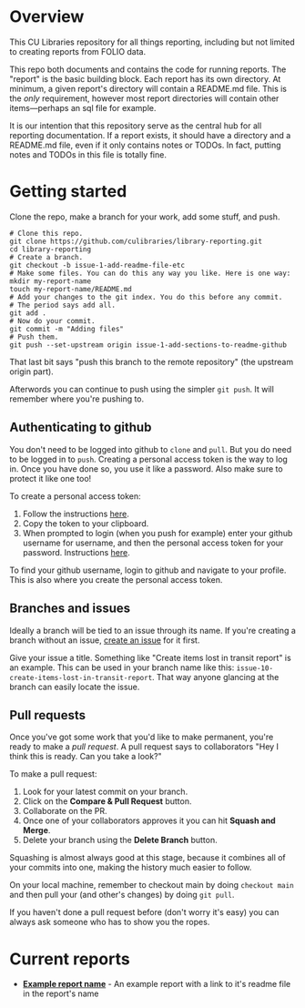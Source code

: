 # Overview
This CU Libraries repository for all things reporting, including but not limited to creating reports from FOLIO data.

This repo both documents and contains the code for running reports. The "report" is the basic building block. Each report has its own directory. At minimum, a given report's directory will contain a README.md file. This is the _only_ requirement, however most report directories will contain other items&mdash;perhaps an sql file for example.

It is our intention that this repository serve as the central hub for all reporting documentation. If a report exists, it should have a directory and a README.md file, even if it only contains notes or TODOs. In fact, putting notes and TODOs in this file is totally fine.

# Getting started
Clone the repo, make a branch for your work, add some stuff, and push.

```shell
# Clone this repo.
git clone https://github.com/culibraries/library-reporting.git
cd library-reporting
# Create a branch.
git checkout -b issue-1-add-readme-file-etc
# Make some files. You can do this any way you like. Here is one way:
mkdir my-report-name
touch my-report-name/README.md
# Add your changes to the git index. You do this before any commit.
# The period says add all.
git add .
# Now do your commit.
git commit -m "Adding files"
# Push them.
git push --set-upstream origin issue-1-add-sections-to-readme-github
```

That last bit says "push this branch to the remote repository" (the upstream origin part).

Afterwords you can continue to push using the simpler `git push`. It will remember where you're pushing to.

## Authenticating to github
You don't need to be logged into github to `clone` and `pull`. But you do need to be logged in to `push`. Creating a personal access token is the way to log in. Once you have done so, you use it like a password. Also make sure to protect it like one too!

To create a personal access token:
1. Follow the instructions [here](https://docs.github.com/en/authentication/keeping-your-account-and-data-secure/creating-a-personal-access-token).
2. Copy the token to your clipboard.
3. When prompted to login (when you push for example) enter your github username for username, and then the personal access token for your password. Instructions [here](https://docs.github.com/en/authentication/keeping-your-account-and-data-secure/creating-a-personal-access-token#using-a-token-on-the-command-line).

To find your github username, login to github and navigate to your profile. This is also where you create the personal access token.

## Branches and issues
Ideally a branch will be tied to an issue through its name. If you're creating a branch without an issue, [create an issue](https://github.com/culibraries/library-reporting/issues) for it first.

Give your issue a title. Something like "Create items lost in transit report" is an example. This can be used in your branch name like this: `issue-10-create-items-lost-in-transit-report`. That way anyone glancing at the branch can easily locate the issue.

## Pull requests
Once you've got some work that you'd like to make permanent, you're ready to make a _pull request_. A pull request says to collaborators "Hey I think this is ready. Can you take a look?"

To make a pull request:
1. Look for your latest commit on your branch.
2. Click on the **Compare & Pull Request** button.
3. Collaborate on the PR.
4. Once one of your collaborators approves it you can hit **Squash and Merge**.
5. Delete your branch using the **Delete Branch** button.

Squashing is almost always good at this stage, because it combines all of your commits into one, making the history much easier to follow.

On your local machine, remember to checkout main by doing `checkout main` and then pull your (and other's changes) by doing `git pull`.

If you haven't done a pull request before (don't worry it's easy) you can always ask someone who has to show you the ropes.

# Current reports
* **[Example report name](example-report/README.md)** - An example report with a link to it's readme file in the report's name

